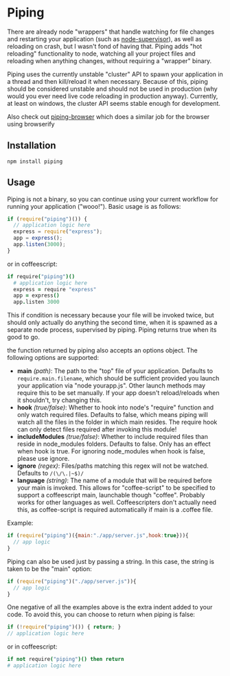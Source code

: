 # Piping

There are already node "wrappers" that handle watching for file changes and restarting your application (such as [node-supervisor](https://github.com/isaacs/node-supervisor)), as well as reloading on crash, but I wasn't fond of having that.
Piping adds "hot reloading" functionality to node, watching all your project files and reloading when anything changes, without requiring a "wrapper" binary. 

Piping uses the currently unstable "cluster" API to spawn your application in a thread and then kill/reload it when necessary. Because of this, piping should be considered unstable and should not be used in production (why would you ever need live code reloading in production anyway). Currently, at least on windows, the cluster API seems stable enough for development.

Also check out [piping-browser](http://github.com/mdlawson/piping-browser) which does a similar job for the browser using browserify 

## Installation
```
npm install piping
```
## Usage

Piping is not a binary, so you can continue using your current workflow for running your application ("wooo!"). Basic usage is as follows:
```javascript
if (require("piping")()) {
  // application logic here
  express = require("express");
  app = express();
  app.listen(3000);
}
```
or in coffeescript:
```coffee
if require("piping")()
  # application logic here
  express = require "express"
  app = express()
  app.listen 3000
```
This if condition is necessary because your file will be invoked twice, but should only actually do anything the second time, when it is spawned as a separate node process, supervised by piping. Piping returns true when its good to go. 

the function returned by piping also accepts an options object. The following options are supported:
- __main__ _(path)_: The path to the "top" file of your application. Defaults to `require.main.filename`, which should be sufficient provided you launch your application via "node yourapp.js". Other launch methods may require this to be set manually. If your app doesn't reload/reloads when it shouldn't, try changing this. 
- __hook__ _(true/false)_: Whether to hook into node's "require" function and only watch required files. Defaults to false, which means piping will watch all the files in the folder in which main resides. The require hook can only detect files required after invoking this module!
- __includeModules__ _(true/false)_: Whether to include required files than reside in node_modules folders. Defaults to false. Only has an effect when hook is true. For ignoring node_modules when hook is false, please use ignore.
- __ignore__ _(regex)_: Files/paths matching this regex will not be watched. Defaults to `/(\/\.|~$)/`
- __language__ _(string)_: The name of a module that will be required before your main is invoked. This allows for "coffee-script" to be specified to support a coffeescript main, launchable though "coffee". Probably works for other languages as well. Coffeescripters don't actually need this, as coffee-script is required automatically if main is a .coffee file. 

Example:
```javascript
if (require("piping")({main:"./app/server.js",hook:true})){
  // app logic
}
```
Piping can also be used just by passing a string. In this case, the string is taken to be the "main" option:
```javascript
if (require("piping")("./app/server.js")){
  // app logic
}
```
One negative of all the examples above is the extra indent added to your code. To avoid this, you can choose to return when piping is false:

```javascript
if (!require("piping")()) { return; }
// application logic here
```
or in coffeescript:
```coffee
if not require("piping")() then return
# application logic here
```
